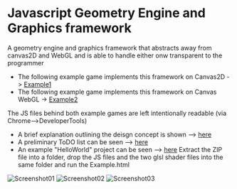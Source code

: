 # Javascript Geometry Engine and Graphics framework
A geometry engine and graphics framework that abstracts away from canvas2D and WebGL and is able to handle either onw transparent to the programmer
* The following example game implements this framework on Canvas2D -> [Example1](http://www.rayflectar.com/p03-Concepts/p03-MathMoth/game.html) 
* The following example game implements this framework on Canvas WebGL -> [Example2](http://www.rayflectar.com/p04-Programming/p01-Rubik/rubik.html)

The JS files behind both example games are left intentionally readable (via Chrome-->DeveloperTools)

* A brief explanation outlining the deisgn concept is shown --> [here](https://github.com/ThomasAn73/Javascript-Graphics-Framework/blob/master/CONCEPTUAL%20OUTLINE%20of%20this%20Framework.pdf) 
* A preliminary ToDO list can be seen --> [here](https://github.com/ThomasAn73/Javascript-Graphics-Framework/blob/master/TO%20DO%20list) 
* An example "HelloWorld" project can be seen --> [here](https://github.com/ThomasAn73/Javascript-Graphics-Framework/blob/master/EXAMPLE.zip)
Extract the ZIP file into a folder, drop the JS files and the two glsl shader files into the same folder and run the Example.html 

![Screenshot01](http://rayflectar.com/p04-Programming/images/Rcube00-min.jpg)
![Screenshot02](http://rayflectar.com/p04-Programming/images/Rcube04-min.jpg)
![Screenshot03](http://rayflectar.com/p04-Programming/images/Rcube03-min.jpg)
